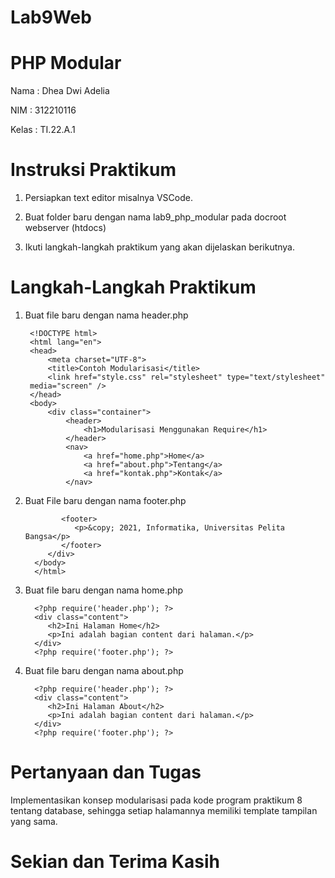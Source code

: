 # Lab9Web

# PHP Modular

Nama : Dhea Dwi Adelia

NIM : 312210116

Kelas : TI.22.A.1


# Instruksi Praktikum

1. Persiapkan text editor misalnya VSCode.

2. Buat folder baru dengan nama lab9_php_modular pada docroot webserver (htdocs)
   
3. Ikuti langkah-langkah praktikum yang akan dijelaskan berikutnya.

# Langkah-Langkah Praktikum

1. Buat file baru dengan nama header.php

        <!DOCTYPE html>
        <html lang="en">
        <head>
            <meta charset="UTF-8">
            <title>Contoh Modularisasi</title>
            <link href="style.css" rel="stylesheet" type="text/stylesheet"
        media="screen" />
        </head>
        <body>
            <div class="container">
                <header>
                    <h1>Modularisasi Menggunakan Require</h1>
                </header>
                <nav>
                    <a href="home.php">Home</a>
                    <a href="about.php">Tentang</a>
                    <a href="kontak.php">Kontak</a>
                </nav>

2. Buat File baru dengan nama footer.php

               <footer>
                  <p>&copy; 2021, Informatika, Universitas Pelita Bangsa</p>
               </footer>
            </div>
         </body>
         </html>

3. Buat file baru dengan nama home.php

         <?php require('header.php'); ?>
         <div class="content">
            <h2>Ini Halaman Home</h2>
            <p>Ini adalah bagian content dari halaman.</p>
         </div>
         <?php require('footer.php'); ?>

4. Buat file baru dengan nama about.php

         <?php require('header.php'); ?>
         <div class="content">
            <h2>Ini Halaman About</h2>
            <p>Ini adalah bagian content dari halaman.</p>
         </div>
         <?php require('footer.php'); ?>

  
# Pertanyaan dan Tugas

Implementasikan konsep modularisasi pada kode program praktikum 8 tentang database, sehingga setiap halamannya memiliki template tampilan yang sama.

# Sekian dan Terima Kasih
